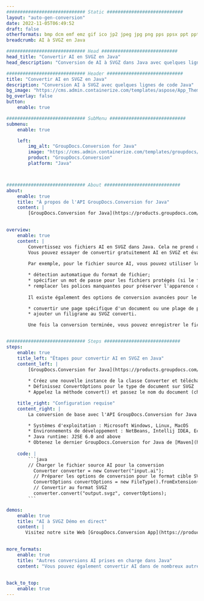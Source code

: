 ```yaml
---
############################# Static ############################
layout: "auto-gen-conversion"
date: 2022-11-05T06:49:52
draft: false
otherformats: bmp dcm emf emz gif ico jp2 jpeg jpg png pps ppsx ppt pptx psb psd svg svgz tga tif tiff webp wmf wmz
breadcrumb: AI à SVGZ en Java

############################# Head ############################
head_title: "Convertir AI en SVGZ en Java"
head_description: "Conversion de AI à SVGZ dans Java avec quelques lignes de code. Convertissez plus de 160 formats de fichiers à l'aide de l'API de conversion de documents GroupDocs pour Java"

############################# Header ############################
title: "Convertir AI en SVGZ en Java"
description: "Conversion AI à SVGZ avec quelques lignes de code Java"
bg_image: "https://cms.admin.containerize.com/templates/aspose/App_Themes/V3/images/bg/header1.png"
bg_overlay: false
button:
    enable: true

############################# SubMenu ############################
submenu:
    enable: true

    left:
        img_alt: "GroupDocs.Conversion for Java"
        image: "https://cms.admin.containerize.com/templates/groupdocs/images/product-logos/90x90-noborder/groupdocs-conversion-java.png"
        product: "GroupDocs.Conversion"
        platform: "Java"



############################# About ############################
about:
    enable: true
    title: "À propos de l'API GroupDocs.Conversion for Java"
    content: |
        [GroupDocs.Conversion for Java](https://products.groupdocs.com/conversion/java/) est une API de conversion de format de fichier avancée pour la conversion entre les formats d'image et de document populaires tels que Microsoft Office, OpenDocument, PDF, HTML, e-mail, CAO. et bien plus encore avec seulement quelques lignes de code. L'API native détecte automatiquement les formats des documents originaux et propose de nombreuses options de personnalisation des documents convertis. Outre la fonction d'extraction d'informations d'un document, il prend également en charge la mise en cache des résultats de conversion sur le disque local par défaut. Cependant, tout type de stockage de cache peut être pris en charge en implémentant les interfaces appropriées - Amazon S3, Dropbox, Google Drive, Windows Azure, Reddis ou tout autre.
    

overview:
    enable: true
    content: |
        Convertissez vos fichiers AI en SVGZ dans Java. Cela ne prend que quelques lignes de code Java sur n'importe quelle plate-forme de votre choix, telle que Windows, Linux, macOS.
        Vous pouvez essayer de convertir gratuitement AI en SVGZ et évaluer la qualité des résultats de conversion. En plus des scripts de conversion de fichiers simples, vous pouvez essayer des options plus sophistiquées pour charger le fichier source AI et stocker la sortie SVGZ. 
        
        Par exemple, pour le fichier source AI, vous pouvez utiliser les options de chargement suivantes :

        * détection automatique du format de fichier;
        * spécifier un mot de passe pour les fichiers protégés (si le format de fichier le prend en charge);
        * remplacer les polices manquantes pour préserver l'apparence du document.
        
        Il existe également des options de conversion avancées pour le fichier SVGZ :

        * convertir une page spécifique d'un document ou une plage de pages;
        * ajouter un filigrane au SVGZ converti.

        Une fois la conversion terminée, vous pouvez enregistrer le fichier SVGZ dans votre chemin de fichier local ou dans un stockage tiers tel que FTP, Amazon S3, Google Drive, Dropbox, etc. Veuillez noter - pour convertir AI à SVGZ, vous n'avez pas besoin d'installer de logiciel supplémentaire, tel que MS Office, Open Office, Adobe Acrobat Reader, etc.


############################# Steps ############################
steps:
    enable: true
    title_left: "Étapes pour convertir AI en SVGZ en Java"
    content_left: |
        [GroupDocs.Conversion for Java](https://products.groupdocs.com/conversion/java/) permet aux développeurs de convertir facilement le fichier AI en SVGZ avec quelques lignes de code.
        
        * Créez une nouvelle instance de la classe Converter et téléchargez le fichier AI avec le chemin complet
        * Définissez ConvertOptions pour le type de document sur SVGZ
        * Appelez la méthode convert() et passez le nom du document (chemin complet) et le format (SVGZ) en tant que paramètre

    title_right: "Configuration requise"
    content_right: |
        La conversion de base avec l'API GroupDocs.Conversion for Java peut être effectuée avec seulement quelques lignes de code. Nos API sont prises en charge sur toutes les principales plates-formes et systèmes d'exploitation. Avant d'exécuter le code ci-dessous, assurez-vous que les prérequis suivants sont installés sur votre système.

        * Systèmes d'exploitation : Microsoft Windows, Linux, MacOS
        * Environnements de développement : NetBeans, Intellij IDEA, Eclipse, etc.
        * Java runtime: J2SE 6.0 and above
        * Obtenez le dernier GroupDocs.Conversion for Java de [Maven](https://repository.groupdocs.com/webapp/#/artifacts/browse/tree/General/repo/com/groupdocs/groupdocs-conversion)
         
    code: |
        ```java    
        // Charger le fichier source AI pour la conversion
          Converter converter = new Converter("input.ai");
          // Préparer les options de conversion pour le format cible SVGZ
          ConvertOptions convertOptions = new FileType().fromExtension("svgz").getConvertOptions();
          // Convertir au format SVGZ
          converter.convert("output.svgz", convertOptions);
        ```

demos:
    enable: true
    title: "AI à SVGZ Démo en direct"
    content: |
       Visitez notre site Web [GroupDocs.Conversion App](https://products.groupdocs.app/conversion/family) et essayez la conversion AI à SVGZ maintenant. La démo gratuite présente les avantages suivants
          

more_formats:
    enable: true
    title: "Autres conversions AI prises en charge dans Java"
    content: "Vous pouvez également convertir AI dans de nombreux autres formats de fichiers. Veuillez consulter la liste ci-dessous."
       
       
back_to_top:
    enable: true
---
```

